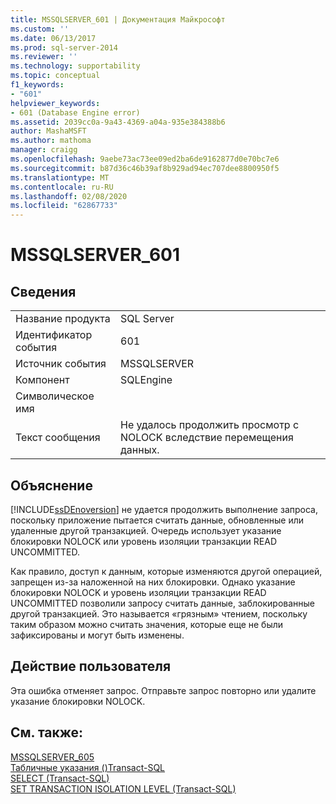 ```yaml
---
title: MSSQLSERVER_601 | Документация Майкрософт
ms.custom: ''
ms.date: 06/13/2017
ms.prod: sql-server-2014
ms.reviewer: ''
ms.technology: supportability
ms.topic: conceptual
f1_keywords:
- "601"
helpviewer_keywords:
- 601 (Database Engine error)
ms.assetid: 2039cc0a-9a43-4369-a04a-935e384388b6
author: MashaMSFT
ms.author: mathoma
manager: craigg
ms.openlocfilehash: 9aebe73ac73ee09ed2ba6de9162877d0e70bc7e6
ms.sourcegitcommit: b87d36c46b39af8b929ad94ec707dee8800950f5
ms.translationtype: MT
ms.contentlocale: ru-RU
ms.lasthandoff: 02/08/2020
ms.locfileid: "62867733"
---
```

# <a name="mssqlserver_601"></a>MSSQLSERVER_601
    
## <a name="details"></a>Сведения  
  
|||  
|-|-|  
|Название продукта|SQL Server|  
|Идентификатор события|601|  
|Источник события|MSSQLSERVER|  
|Компонент|SQLEngine|  
|Символическое имя||  
|Текст сообщения|Не удалось продолжить просмотр с NOLOCK вследствие перемещения данных.|  
  
## <a name="explanation"></a>Объяснение  
 [!INCLUDE[ssDEnoversion](../../includes/ssdenoversion-md.md)] не удается продолжить выполнение запроса, поскольку приложение пытается считать данные, обновленные или удаленные другой транзакцией. Очередь использует указание блокировки NOLOCK или уровень изоляции транзакции READ UNCOMMITTED.  
  
 Как правило, доступ к данным, которые изменяются другой операцией, запрещен из-за наложенной на них блокировки. Однако указание блокировки NOLOCK и уровень изоляции транзакции READ UNCOMMITTED позволили запросу считать данные, заблокированные другой транзакцией. Это называется «грязным» чтением, поскольку таким образом можно считать значения, которые еще не были зафиксированы и могут быть изменены.  
  
## <a name="user-action"></a>Действие пользователя  
 Эта ошибка отменяет запрос. Отправьте запрос повторно или удалите указание блокировки NOLOCK.  
  
## <a name="see-also"></a>См. также:  
 [MSSQLSERVER_605](mssqlserver-605-database-engine-error.md)   
 [Табличные указания &#40;&#41;Transact-SQL](/sql/t-sql/queries/hints-transact-sql-table)   
 [SELECT (Transact-SQL)](/sql/t-sql/queries/select-transact-sql)   
 [SET TRANSACTION ISOLATION LEVEL (Transact-SQL)](/sql/t-sql/statements/set-transaction-isolation-level-transact-sql)  
  
  
